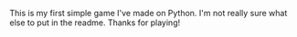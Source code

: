 This is my first simple game I've made on Python. I'm not really sure what else to put in the readme. Thanks for playing!